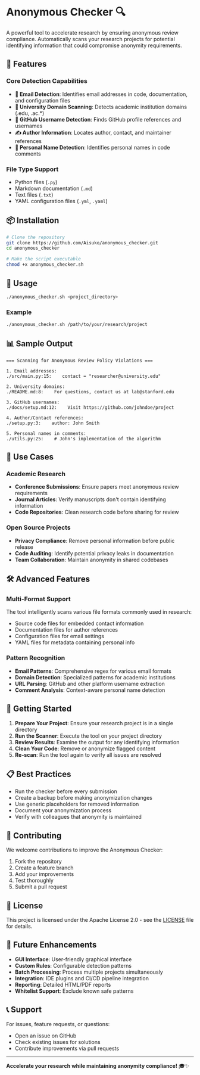 # Anonymous Checker 🔍

A powerful tool to accelerate research by ensuring anonymous review compliance. Automatically scans your research projects for potential identifying information that could compromise anonymity requirements.

## 🚀 Features

### Core Detection Capabilities
- **📧 Email Detection**: Identifies email addresses in code, documentation, and configuration files
- **🏫 University Domain Scanning**: Detects academic institution domains (.edu, .ac.*)
- **👤 GitHub Username Detection**: Finds GitHub profile references and usernames
- **✍️ Author Information**: Locates author, contact, and maintainer references
- **💬 Personal Name Detection**: Identifies personal names in code comments

### File Type Support
- Python files (`.py`)
- Markdown documentation (`.md`)
- Text files (`.txt`)
- YAML configuration files (`.yml`, `.yaml`)

## 📦 Installation

```bash
# Clone the repository
git clone https://github.com/Aisuko/anonymous_checker.git
cd anonymous_checker

# Make the script executable
chmod +x anonymous_checker.sh
```

## 🔧 Usage

```bash
./anonymous_checker.sh <project_directory>
```

### Example
```bash
./anonymous_checker.sh /path/to/your/research/project
```

## 📊 Sample Output

```
=== Scanning for Anonymous Review Policy Violations ===

1. Email addresses:
./src/main.py:15:    contact = "researcher@university.edu"

2. University domains:
./README.md:8:    For questions, contact us at lab@stanford.edu

3. GitHub usernames:
./docs/setup.md:12:    Visit https://github.com/johndoe/project

4. Author/Contact references:
./setup.py:3:    author: John Smith

5. Personal names in comments:
./utils.py:25:    # John's implementation of the algorithm
```

## 🎯 Use Cases

### Academic Research
- **Conference Submissions**: Ensure papers meet anonymous review requirements
- **Journal Articles**: Verify manuscripts don't contain identifying information
- **Code Repositories**: Clean research code before sharing for review

### Open Source Projects
- **Privacy Compliance**: Remove personal information before public release
- **Code Auditing**: Identify potential privacy leaks in documentation
- **Team Collaboration**: Maintain anonymity in shared codebases

## 🛠️ Advanced Features

### Multi-Format Support
The tool intelligently scans various file formats commonly used in research:
- Source code files for embedded contact information
- Documentation files for author references
- Configuration files for email settings
- YAML files for metadata containing personal info

### Pattern Recognition
- **Email Patterns**: Comprehensive regex for various email formats
- **Domain Detection**: Specialized patterns for academic institutions
- **URL Parsing**: GitHub and other platform username extraction
- **Comment Analysis**: Context-aware personal name detection

## 🚦 Getting Started

1. **Prepare Your Project**: Ensure your research project is in a single directory
2. **Run the Scanner**: Execute the tool on your project directory
3. **Review Results**: Examine the output for any identifying information
4. **Clean Your Code**: Remove or anonymize flagged content
5. **Re-scan**: Run the tool again to verify all issues are resolved

## 📋 Best Practices

- Run the checker before every submission
- Create a backup before making anonymization changes
- Use generic placeholders for removed information
- Document your anonymization process
- Verify with colleagues that anonymity is maintained

## 🤝 Contributing

We welcome contributions to improve the Anonymous Checker:

1. Fork the repository
2. Create a feature branch
3. Add your improvements
4. Test thoroughly
5. Submit a pull request

## 📄 License

This project is licensed under the Apache License 2.0 - see the [LICENSE](LICENSE) file for details.

## 🔮 Future Enhancements

- **GUI Interface**: User-friendly graphical interface
- **Custom Rules**: Configurable detection patterns
- **Batch Processing**: Process multiple projects simultaneously
- **Integration**: IDE plugins and CI/CD pipeline integration
- **Reporting**: Detailed HTML/PDF reports
- **Whitelist Support**: Exclude known safe patterns

## 📞 Support

For issues, feature requests, or questions:
- Open an issue on GitHub
- Check existing issues for solutions
- Contribute improvements via pull requests

---

**Accelerate your research while maintaining anonymity compliance!** 🎓✨
